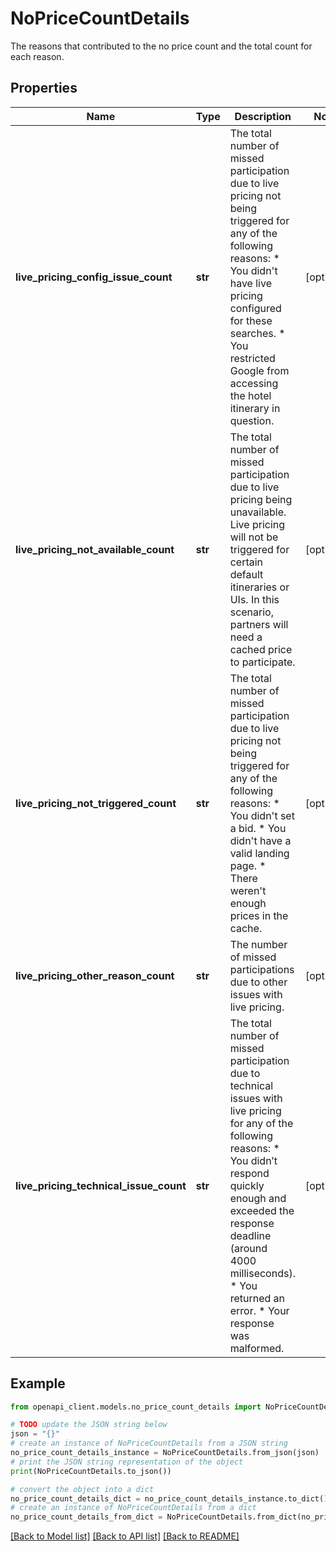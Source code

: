 # NoPriceCountDetails

The reasons that contributed to the no price count and the total count for each reason.

## Properties

Name | Type | Description | Notes
------------ | ------------- | ------------- | -------------
**live_pricing_config_issue_count** | **str** | The total number of missed participation due to live pricing not being triggered for any of the following reasons: * You didn&#39;t have live pricing configured for these searches. * You restricted Google from accessing the hotel itinerary in question. | [optional] 
**live_pricing_not_available_count** | **str** | The total number of missed participation due to live pricing being unavailable. Live pricing will not be triggered for certain default itineraries or UIs. In this scenario, partners will need a cached price to participate. | [optional] 
**live_pricing_not_triggered_count** | **str** | The total number of missed participation due to live pricing not being triggered for any of the following reasons: * You didn&#39;t set a bid. * You didn&#39;t have a valid landing page. * There weren&#39;t enough prices in the cache. | [optional] 
**live_pricing_other_reason_count** | **str** | The number of missed participations due to other issues with live pricing. | [optional] 
**live_pricing_technical_issue_count** | **str** | The total number of missed participation due to technical issues with live pricing for any of the following reasons: * You didn’t respond quickly enough and exceeded the response deadline (around 4000 milliseconds). * You returned an error. * Your response was malformed. | [optional] 

## Example

```python
from openapi_client.models.no_price_count_details import NoPriceCountDetails

# TODO update the JSON string below
json = "{}"
# create an instance of NoPriceCountDetails from a JSON string
no_price_count_details_instance = NoPriceCountDetails.from_json(json)
# print the JSON string representation of the object
print(NoPriceCountDetails.to_json())

# convert the object into a dict
no_price_count_details_dict = no_price_count_details_instance.to_dict()
# create an instance of NoPriceCountDetails from a dict
no_price_count_details_from_dict = NoPriceCountDetails.from_dict(no_price_count_details_dict)
```
[[Back to Model list]](../README.md#documentation-for-models) [[Back to API list]](../README.md#documentation-for-api-endpoints) [[Back to README]](../README.md)


